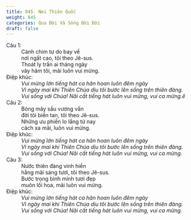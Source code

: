 ```yaml
---
title: 845. Nơi Thiên Quốc
weight: 845
categories: Qua Đời Và Sống Đời Đời
draft: false
---
```

<dl><dt>Câu 1:</dt><dd data-verse="1">Cánh chim tự do bay về <br/>nơi ngất cao, tôi theo Jê-sus. <br/>Thoát ly trần ai tháng ngày <br/>vây hãm tôi, mãi luôn vui mừng. </dd><dt>Điệp khúc:</dt><dd data-chorus="1"><em>Vui mừng lớn tiếng hát ca hân hoan luôn đêm ngày <br/>Vì ngày mai khi Thiên Chúa dìu tôi bước lên sống trên thiên đàng. <br/>Vui sống với Chúa! Nãi cất tiếng hát luôn vui mừng, vui ca mừng.ê </em></dd><dt>Câu 2:</dt><dd data-verse="2">Bóng mây sầu vương vấn <br/>đời tôi biến tan, tôi theo Jê-sus. <br/>Những ưu phiền lo lắng từ nay <br/>cách xa mãi, luôn vui mừng. </dd><dt>Điệp khúc:</dt><dd data-chorus="1"><em>Vui mừng lớn tiếng hát ca hân hoan luôn đêm ngày <br/>Vì ngày mai khi Thiên Chúa dìu tôi bước lên sống trên thiên đàng. <br/>Vui sống với Chúa! Nãi cất tiếng hát luôn vui mừng, vui ca mừng. </em></dd><dt>Câu 3:</dt><dd data-verse="3">Nước thiên đàng vinh hiển <br/>hằng mãi sáng tươi, tôi theo Jê-sus. <br/>Bước trong bình minh tươi đẹp <br/>muôn lối hoa, mãi luôn vui mừng. </dd><dt>Điệp khúc:</dt><dd data-chorus="1"><em>Vui mừng lớn tiếng hát ca hân hoan luôn đêm ngày <br/>Vì ngày mai khi Thiên Chúa dìu tôi bước lên sống trên thiên đàng. <br/>Vui sống với Chúa! Nãi cất tiếng hát luôn vui mừng, vui ca mừng. </em></dd></dl>